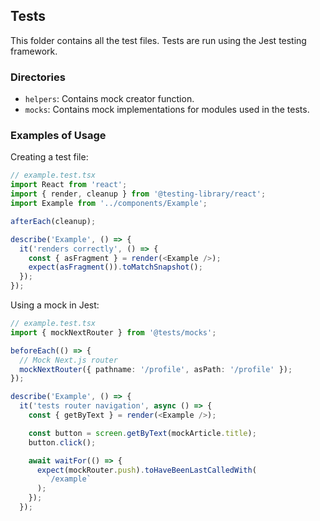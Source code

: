 ## Tests

This folder contains all the test files. Tests are run using the Jest testing framework.

### Directories

- `helpers`: Contains mock creator function.
- `mocks`: Contains mock implementations for modules used in the tests.

### Examples of Usage

Creating a test file:

```typescript
// example.test.tsx
import React from 'react';
import { render, cleanup } from '@testing-library/react';
import Example from '../components/Example';

afterEach(cleanup);

describe('Example', () => {
  it('renders correctly', () => {
    const { asFragment } = render(<Example />);
    expect(asFragment()).toMatchSnapshot();
  });
});
```

Using a mock in Jest:

```typescript
// example.test.tsx
import { mockNextRouter } from '@tests/mocks';

beforeEach(() => {
  // Mock Next.js router
  mockNextRouter({ pathname: '/profile', asPath: '/profile' });
});

describe('Example', () => {
  it('tests router navigation', async () => {
    const { getByText } = render(<Example />);

    const button = screen.getByText(mockArticle.title);
    button.click();

    await waitFor(() => {
      expect(mockRouter.push).toHaveBeenLastCalledWith(
        `/example`
      );
    });
  });
```
